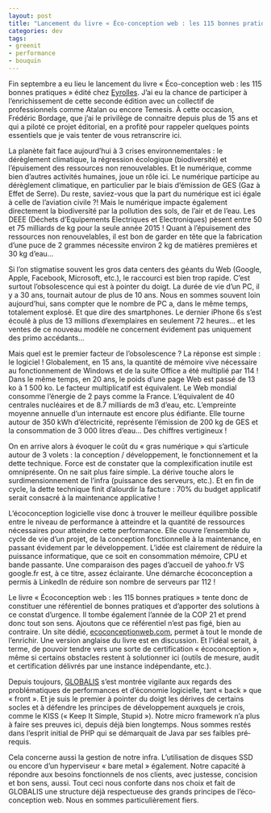 ```yaml
---
layout: post
title: "Lancement du livre « Éco-conception web : les 115 bonnes pratiques »"
categories: dev
tags:
- greenit
- performance
- bouquin
---
```


Fin septembre a eu lieu le lancement du livre « Éco­-conception web : les 115 bonnes pratiques » édité chez [Eyrolles](http://www.eyrolles.com/Informatique/Livre/eco-conception-web-les-115-bonnes-pratiques-9782212140712). J’ai eu la chance de participer à l’enrichissement de cette seconde édition avec un collectif de professionnels comme Atalan ou encore Temesis. À cette occasion, Frédéric Bordage, que j’ai le privilège de connaitre depuis plus de 15 ans et qui a piloté ce projet éditorial, en a profité pour rappeler quelques points essentiels que je vais tenter de vous retranscrire ici.

La planète fait face aujourd’hui à 3 crises environnementales : le dérèglement climatique, la régression écologique (biodiversité) et l’épuisement des ressources non renouvelables. Et le numérique, comme bien d’autres activités humaines, joue un rôle ici. Le numérique participe au dérèglement climatique, en particulier par le biais d’émission de GES (Gaz à Effet de Serre). Du reste, saviez­-vous que la part du numérique est ici égale à celle de l’aviation civile ?! Mais le numérique impacte également directement la biodiversité par la pollution des sols, de l’air et de l’eau. Les DEEE (Déchets d’Equipements Electriques et Electroniques) pèsent entre 50 et 75 milliards de kg pour la seule année 2015 ! Quant à l’épuisement des ressources non renouvelables, il est bon de garder en tête que la fabrication d’une puce de 2 grammes nécessite environ 2 kg de matières premières et 30 kg d’eau…

Si l’on stigmatise souvent les gros data centers des géants du Web (Google, Apple, Facebook, Microsoft, etc.), le raccourci est bien trop rapide. C’est surtout l’obsolescence qui est à pointer du doigt. La durée de vie d’un PC, il y a 30 ans, tournait autour de plus de 10 ans. Nous en sommes souvent loin aujourd’hui, sans compter que le nombre de PC a, dans le même temps, totalement explosé. Et que dire des smartphones. Le dernier iPhone 6s s’est écoulé à plus de 13 millions d’exemplaires en seulement 72 heures… et les ventes de ce nouveau modèle ne concernent évidement pas uniquement des primo accédants…

Mais quel est le premier facteur de l’obsolescence ? La réponse est simple : le logiciel ! Globalement, en 15 ans, la quantité de mémoire vive nécessaire au fonctionnement de Windows et de la suite Office a été multiplié par 114 ! Dans le même temps, en 20 ans, le poids d’une page Web est passé de 13 ko à 1 500 ko. Le facteur multiplicatif est équivalent. Le Web mondial consomme l’énergie de 2 pays comme la France. L’équivalent de 40 centrales nucléaires et de 8.7 milliards de m3 d’eau, etc. L’empreinte moyenne annuelle d’un internaute est encore plus édifiante. Elle tourne autour de 350 kWh d’électricité, représente l’émission de 200 kg de GES et la consommation de 3 000 litres d’eau… Des chiffres vertigineux !

On en arrive alors à évoquer le coût du « gras numérique » qui s’articule autour de 3 volets : la conception / développement, le fonctionnement et la dette technique. Force est de constater que la complexification inutile est omniprésente. On ne sait plus faire simple. La dérive touche alors le surdimensionnement de l’infra (puissance des serveurs, etc.). Et en fin de cycle, la dette technique finit d’alourdir la facture : 70% du budget applicatif serait consacré à la maintenance applicative !

L’éco­conception logicielle vise donc à trouver le meilleur équilibre possible entre le niveau de performance à atteindre et la quantité de ressources nécessaires pour atteindre cette performance. Elle couvre l’ensemble du cycle de vie d’un projet, de la conception fonctionnelle à la maintenance, en passant évidement par le développement. L’idée est clairement de réduire la puissance informatique, que ce soit en consommation mémoire, CPU et bande passante. Une comparaison des pages d’accueil de yahoo.fr VS google.fr est, à ce titre, assez éclairante. Une démarche éco­conception a permis à LinkedIn de réduire son nombre de serveurs par 112 !

Le livre « Éco­conception web : les 115 bonnes pratiques » tente donc de constituer une référentiel de bonnes pratiques et d’apporter des solutions à ce constat d’urgence. Il tombe également l’année de la COP 21 et prend donc tout son sens. Ajoutons que ce référentiel n’est pas figé, bien au contraire. Un site dédié, [ecoconceptionweb.com](http://ecoconceptionweb.com/), permet à tout le monde de l’enrichir. Une version anglaise du livre est en discussion. Et l’idéal serait, à terme, de pouvoir tendre vers une sorte de certification « éco­conception », même si certains obstacles restent à solutionner ici (outils de mesure, audit et certification délivrés par une instance indépendante, etc.).

Depuis toujours, [GLOBALIS](https://www.globalis-ms.com) s’est montrée vigilante aux regards des problématiques de performances et d’économie logicielle, tant « back » que « front ». Et je suis le premier à pointer du doigt les dérives de certains socles et à défendre les principes de développement auxquels je crois, comme le KISS (« Keep It Simple, Stupid »). Notre micro framework n’a plus à faire ses preuves ici, depuis déjà bien longtemps. Nous sommes restés dans l’esprit initial de PHP qui se démarquait de Java par ses faibles pré­ requis. 

Cela concerne aussi la gestion de notre infra. L’utilisation de disques SSD ou encore d’un hyperviseur « bare metal » également. Notre capacité à répondre aux besoins fonctionnels de nos clients, avec justesse, concision et bon sens, aussi. Tout ceci nous conforte dans nos choix et fait de GLOBALIS une structure déjà respectueuse des grands principes de l’éco­conception web. Nous en sommes particulièrement fiers.